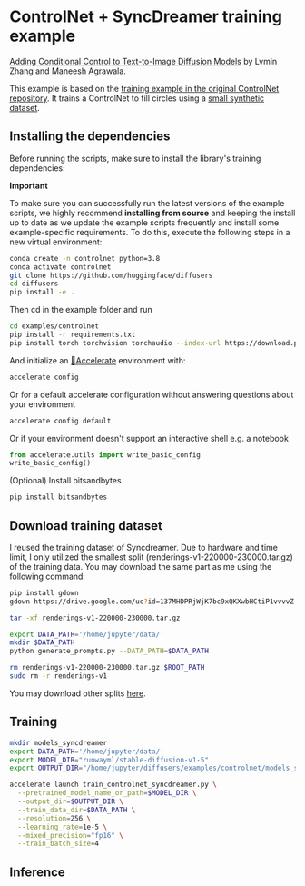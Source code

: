 # ControlNet + SyncDreamer training example

[Adding Conditional Control to Text-to-Image Diffusion Models](https://arxiv.org/abs/2302.05543) by Lvmin Zhang and Maneesh Agrawala.

This example is based on the [training example in the original ControlNet repository](https://github.com/lllyasviel/ControlNet/blob/main/docs/train.md). It trains a ControlNet to fill circles using a [small synthetic dataset](https://huggingface.co/datasets/fusing/fill50k).

## Installing the dependencies

Before running the scripts, make sure to install the library's training dependencies:

**Important**

To make sure you can successfully run the latest versions of the example scripts, we highly recommend **installing from source** and keeping the install up to date as we update the example scripts frequently and install some example-specific requirements. To do this, execute the following steps in a new virtual environment:

```bash
conda create -n controlnet python=3.8
conda activate controlnet
git clone https://github.com/huggingface/diffusers
cd diffusers
pip install -e .
```

Then cd in the example folder and run

```bash
cd examples/controlnet
pip install -r requirements.txt
pip install torch torchvision torchaudio --index-url https://download.pytorch.org/whl/cu113
```

And initialize an [🤗Accelerate](https://github.com/huggingface/accelerate/) environment with:

```bash
accelerate config
```

Or for a default accelerate configuration without answering questions about your environment

```bash
accelerate config default
```

Or if your environment doesn't support an interactive shell e.g. a notebook

```python
from accelerate.utils import write_basic_config
write_basic_config()
```

(Optional) Install bitsandbytes

```bash
pip install bitsandbytes
```

## Download training dataset

I reused the training dataset of Syncdreamer. Due to hardware and time limit, I only utilized the smallest split (renderings-v1-220000-230000.tar.gz) of the training data. You may download the same part as me using the following command:

```bash
pip install gdown
gdown https://drive.google.com/uc?id=137MHDPRjWjK7bc9xQKXwbHCtiP1vvvvZ

tar -xf renderings-v1-220000-230000.tar.gz

export DATA_PATH='/home/jupyter/data/'
mkdir $DATA_PATH
python generate_prompts.py --DATA_PATH=$DATA_PATH

rm renderings-v1-220000-230000.tar.gz $ROOT_PATH
sudo rm -r renderings-v1
```

You may download other splits [here](https://connecthkuhk-my.sharepoint.com/personal/yuanly_connect_hku_hk/_layouts/15/onedrive.aspx?id=%2Fpersonal%2Fyuanly%5Fconnect%5Fhku%5Fhk%2FDocuments%2FSyncDreamerData&ga=1).


## Training

```bash
mkdir models_syncdreamer
export DATA_PATH='/home/jupyter/data/'
export MODEL_DIR="runwayml/stable-diffusion-v1-5"
export OUTPUT_DIR="/home/jupyter/diffusers/examples/controlnet/models_syncdreamer"

accelerate launch train_controlnet_syncdreamer.py \
  --pretrained_model_name_or_path=$MODEL_DIR \
  --output_dir=$OUTPUT_DIR \
  --train_data_dir=$DATA_PATH \
  --resolution=256 \
  --learning_rate=1e-5 \
  --mixed_precision="fp16" \
  --train_batch_size=4
```

## Inference